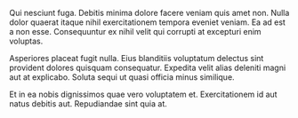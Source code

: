 Qui nesciunt fuga. Debitis minima dolore facere veniam quis amet non. Nulla dolor quaerat itaque nihil exercitationem tempora eveniet veniam. Ea ad est a non esse. Consequuntur ex nihil velit qui corrupti at excepturi enim voluptas.
 Asperiores placeat fugit nulla. Eius blanditiis voluptatum delectus sint provident dolores quisquam consequatur. Expedita velit alias deleniti magni aut at explicabo. Soluta sequi ut quasi officia minus similique.
 Et in ea nobis dignissimos quae vero voluptatem et. Exercitationem id aut natus debitis aut. Repudiandae sint quia at.